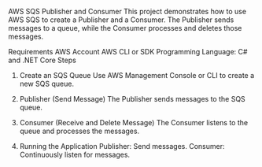 AWS SQS Publisher and Consumer
This project demonstrates how to use AWS SQS to create a Publisher and a Consumer. The Publisher sends messages to a queue, while the Consumer processes and deletes those messages.

Requirements
AWS Account
AWS CLI or SDK
Programming Language: C# and .NET Core
Steps
1. Create an SQS Queue
Use AWS Management Console or CLI to create a new SQS queue.

2. Publisher (Send Message)
The Publisher sends messages to the SQS queue.

3. Consumer (Receive and Delete Message)
The Consumer listens to the queue and processes the messages.

4. Running the Application
Publisher: Send messages.
Consumer: Continuously listen for messages.
